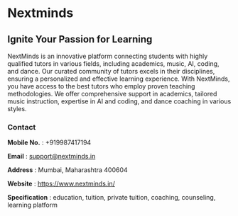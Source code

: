 # Nextminds
## Ignite Your Passion for Learning
NextMinds is an innovative platform connecting students with highly qualified tutors in various fields, including academics, music, AI, coding, and dance. Our curated community of tutors excels in their disciplines, ensuring a personalized and effective learning experience. With NextMinds, you have access to the best tutors who employ proven teaching methodologies. We offer comprehensive support in academics, tailored music instruction, expertise in AI and coding, and dance coaching in various styles.
### Contact
**Mobile No.** : +919987417194

**Email** : support@nextminds.in

**Address** : Mumbai, Maharashtra 400604

**Website** : https://www.nextminds.in/  

**Specification** : education, tuition, private tuition, coaching, counseling, learning platform
